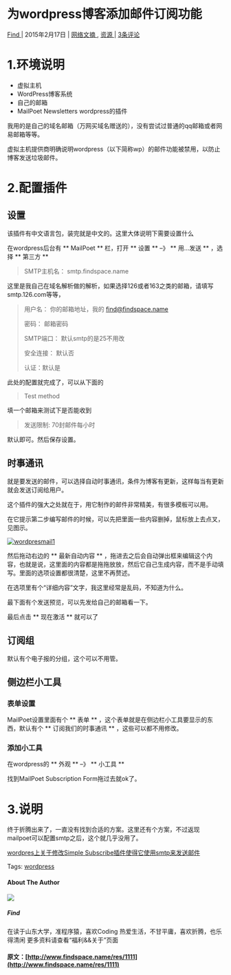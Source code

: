 #  为wordpress博客添加邮件订阅功能 

[ Find ](http://www.findspace.name/author/find) |  2015年2月17日  |  [ 网络文摘 ](http://www.findspace.name/category/res/fromweb) , [ 资源 ](http://www.findspace.name/category/res) |  [ 3条评论  ](http://www.findspace.name/res/1111#comments)

#  1.环境说明 

  * 虚拟主机 
  * WordPress博客系统 
  * 自己的邮箱 
  * MailPoet Newsletters wordpress的插件 

我用的是自己的域名邮箱（万网买域名赠送的），没有尝试过普通的qq邮箱或者网易邮箱等等。 

虚拟主机提供商明确说明wordpress（以下简称wp）的邮件功能被禁用，以防止博客发送垃圾邮件。 

#  2.配置插件 

##  设置 

该插件有中文语言包，装完就是中文的。这里大体说明下需要设置什么 

在wordpress后台有 ** MailPoet ** 栏，打开 ** 设置 ** –》 ** 用…发送 ** ，选择 ** 第三方 **

> SMTP主机名： smtp.findspace.name 

这里是我自己在域名解析做的解析，如果选择126或者163之类的邮箱，请填写smtp.126.com等等， 

> 用户名： 你的邮箱地址，我的 find@findspace.name 
> 
> 密码： 邮箱密码 
> 
> SMTP端口： 默认smtp的是25不用改 
> 
> 安全连接： 默认否 
> 
> 认证：默认是 

此处的配置就完成了，可以从下面的 

> Test method 

填一个邮箱来测试下是否能收到 

> 发送限制: 70封邮件每小时 

默认即可。然后保存设置。 

##  时事通讯 

就是要发送的邮件，可以选择自动时事通讯，条件为博客有更新，这样每当有更新就会发送订阅给用户。 

这个插件的强大之处就在于，用它制作的邮件非常精美，有很多模板可以用。 

在它提示第二步编写邮件的时候，可以先把里面一些内容删掉，鼠标放上去点叉，见图示。 

[ ![wordpresmail1](http://bcs.duapp.com/findspace//blog/201502//wordpresmail1.png) ](http://bcs.duapp.com/findspace//blog/201502//wordpresmail1.png)

然后拖动右边的 ** 最新自动内容 ** ，拖进去之后会自动弹出框来编辑这个内容，也就是说，这里面的内容都是拖拖放放，然后它自己生成内容，而不是手动填写。里面的选项设置都很清楚，这里不再赘述。 

在选项里有个“详细内容”文字，我这里经常是乱码，不知道为什么。 

最下面有个发送预览，可以先发给自己的邮箱看一下。 

最后点击 ** 现在激活 ** 就可以了 

##  订阅组 

默认有个电子报的分组，这个可以不用管。 

##  侧边栏小工具 

###  表单设置 

MailPoet设置里面有个 ** 表单 ** ，这个表单就是在侧边栏小工具要显示的东西，默认有个 ** 订阅我们的时事通讯 ** ，这些可以都不用修改。 

###  添加小工具 

在wordpress的 ** 外观 ** –》 ** 小工具 **

找到MailPoet Subscription Form拖过去就ok了。 

#  3.说明 

终于折腾出来了，一直没有找到合适的方案。这里还有个方案，不过返现mailpoet可以配置smtp之后，这个就几乎没用了。 

[ wordpres上关于修改Simple Subscribe插件使得它使用smtp来发送邮件 ](https://wordpress.org/support/topic/use-of-wp_mail?replies=13)

Tags:  [ wordpress ](http://www.findspace.name/tag/wordpress)

####  About The Author 

![](http://bcs.duapp.com/findspace//blog/201502//gravatar.png)

#####  Find 

在读于山东大学，准程序猿，喜欢Coding 热爱生活，不甘平庸，喜欢折腾，也乐得清闲 更多资料请查看“福利&&关于”页面 
#### 原文：[http://www.findspace.name/res/1111](http://www.findspace.name/res/1111)